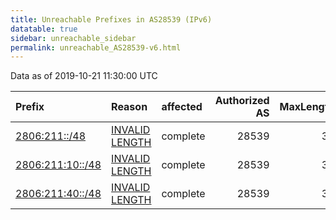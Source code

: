 ```yaml
---
title: Unreachable Prefixes in AS28539 (IPv6)
datatable: true
sidebar: unreachable_sidebar
permalink: unreachable_AS28539-v6.html
---
```


Data as of 2019-10-21 11:30:00 UTC


<div class="datatable-begin"></div>

| Prefix                                                     | Reason                                                                                                     | affected   |   Authorized AS |   MaxLength | Anchor                                         |   unreachable /48s |
|:-----------------------------------------------------------|:-----------------------------------------------------------------------------------------------------------|:-----------|----------------:|------------:|:-----------------------------------------------|-------------------:|
| [2806:211::/48](https://stat.ripe.net/2806:211::/48)       | [INVALID LENGTH](https://rpki-validator.ripe.net/announcement-preview?asn=AS28539&prefix=2806:211::/48)    | complete   |           28539 |          32 | [LACNIC](unreachable_LACNIC_RPKI_Root-v6.html) |                  1 |
| [2806:211:10::/48](https://stat.ripe.net/2806:211:10::/48) | [INVALID LENGTH](https://rpki-validator.ripe.net/announcement-preview?asn=AS28539&prefix=2806:211:10::/48) | complete   |           28539 |          32 | [LACNIC](unreachable_LACNIC_RPKI_Root-v6.html) |                  1 |
| [2806:211:40::/48](https://stat.ripe.net/2806:211:40::/48) | [INVALID LENGTH](https://rpki-validator.ripe.net/announcement-preview?asn=AS28539&prefix=2806:211:40::/48) | complete   |           28539 |          32 | [LACNIC](unreachable_LACNIC_RPKI_Root-v6.html) |                  1 |

<div class="datatable-end"></div>